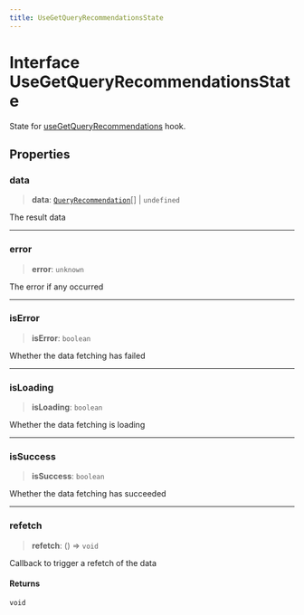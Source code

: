 ```yaml
---
title: UseGetQueryRecommendationsState
---
```


# Interface UseGetQueryRecommendationsState

State for [useGetQueryRecommendations](../generative-ai/function.useGetQueryRecommendations.md) hook.

## Properties

### data

> **data**: [`QueryRecommendation`](interface.QueryRecommendation.md)[] \| `undefined`

The result data

***

### error

> **error**: `unknown`

The error if any occurred

***

### isError

> **isError**: `boolean`

Whether the data fetching has failed

***

### isLoading

> **isLoading**: `boolean`

Whether the data fetching is loading

***

### isSuccess

> **isSuccess**: `boolean`

Whether the data fetching has succeeded

***

### refetch

> **refetch**: () => `void`

Callback to trigger a refetch of the data

#### Returns

`void`
